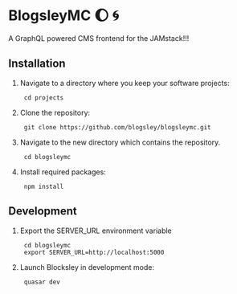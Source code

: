 # BlogsleyMC :moon: :cyclone:

A GraphQL powered CMS frontend for the JAMstack!!!

## Installation

1. Navigate to a directory where you keep your software projects:

        cd projects

2. Clone the repository:

        git clone https://github.com/blogsley/blogsleymc.git
        
3. Navigate to the new directory which contains the repository.

        cd blogsleymc

        
6. Install required packages:

        npm install


## Development

1. Export the SERVER_URL environment variable

        cd blogsleymc
        export SERVER_URL=http://localhost:5000
        
2. Launch Blocksley in development mode:

        quasar dev
        
